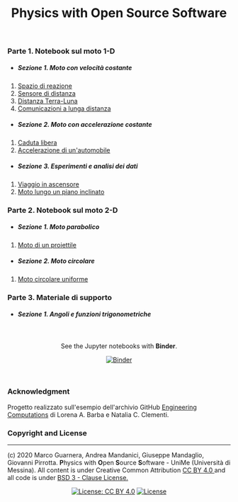 <div align = "center">

# Physics with Open Source Software

</div>

&nbsp;

### Parte 1. Notebook sul moto 1-D

* ##### Sezione 1. Moto con velocità costante

1. [Spazio di reazione](https://nbviewer.jupyter.org/github/Darkaquon/Tesi/blob/master/Notebook/Spazio_di_reazione.ipynb)
2. [Sensore di distanza](https://nbviewer.jupyter.org/github/Darkaquon/Tesi/blob/master/Notebook/Sensore_di_distanza.ipynb)
3. [Distanza Terra-Luna](https://nbviewer.jupyter.org/github/Darkaquon/Tesi/blob/master/Notebook/Distanza_Terra_Luna.ipynb)
4. [Comunicazioni a lunga distanza](https://nbviewer.jupyter.org/github/Darkaquon/Tesi/blob/master/Notebook/Comunicazioni_a_lunga_distanza.ipynb)

* ##### Sezione 2. Moto con accelerazione costante

1. [Caduta libera](https://nbviewer.jupyter.org/github/Darkaquon/Tesi/blob/master/Notebook/Caduta_libera.ipynb)
2. [Accelerazione di un'automobile](https://nbviewer.jupyter.org/github/Darkaquon/Tesi/blob/master/Notebook/Accelerazione_automobile.ipynb)

* ##### Sezione 3. Esperimenti e analisi dei dati

1. [Viaggio in ascensore](https://nbviewer.jupyter.org/github/Darkaquon/Tesi/blob/master/Notebook/Viaggio_in_ascensore.ipynb)
2. [Moto lungo un piano inclinato](https://nbviewer.jupyter.org/github/Darkaquon/Tesi/blob/master/Notebook/Piano_inclinato.ipynb)

### Parte 2. Notebook sul moto 2-D

* ##### Sezione 1. Moto parabolico

1. [Moto di un proiettile](https://nbviewer.jupyter.org/github/Darkaquon/Tesi/blob/master/Notebook/Moto_proiettile.ipynb)

* ##### Sezione 2. Moto circolare

1. [Moto circolare uniforme](https://nbviewer.jupyter.org/github/Darkaquon/Tesi/blob/master/Notebook/Moto_circolare_uniforme.ipynb)

### Parte 3. Materiale di supporto

* ##### Sezione 1. Angoli e funzioni trigonometriche

&nbsp;

<div align = "center">

See the Jupyter notebooks with **Binder**.

[![Binder](https://mybinder.org/badge_logo.svg)](https://mybinder.org/v2/gh/Darkaquon/Tesi/master)

</div>

&nbsp;

### Acknowledgment

Progetto realizzato sull'esempio dell'archivio GitHub [Engineering Computations](https://github.com/engineersCode/EngComp) di Lorena A. Barba e Natalia C. Clementi.

### Copyright and License
-------------------------
(c) 2020 Marco Guarnera, Andrea Mandanici, Giuseppe Mandaglio, Giovanni Pirrotta. **P**hysics with **O**pen **S**ource **S**oftware - UniMe (Università di Messina). All content is under Creative Common Attribution <a rel="license" href="https://creativecommons.org/licenses/by/4.0"> CC BY 4.0 </a> and all code is under [BSD 3 - Clause License.](https://opensource.org/licenses/BSD-3-Clause)

<div align = "center">

[![License: CC BY 4.0](https://img.shields.io/badge/License-CC%20BY%204.0-lightgrey.svg)](https://creativecommons.org/licenses/by/4.0/)
[![License](https://img.shields.io/badge/License-BSD%203--Clause-blue.svg)](https://opensource.org/licenses/BSD-3-Clause)

</div>

